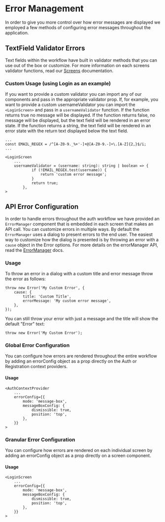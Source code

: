 # Error Management

In order to give you more control over how error messages are displayed we employed a few methods of configuring error messages throughout the application.

## TextField Validator Errors

Text fields within the workflow have built in validator methods that you can use out of the box or customize. For more information on each screens validator functions, read our [Screens](https://github.com/etn-ccis/blui-react-workflows/tree/master/login-workflow/docs/screens.md) documentation.

### Custom Usage (using Login as an example)

If you want to provide a custom validator you can import any of our components and pass in the appropriate validator prop. If, for example, you want to provide a custom usernameValidator you can import the `<LoginScreen>` and pass in a `usernameValidator` function. If the function returns true no message will be displayed. If the function returns false, no message will be displayed, but the text field will be rendered in an error state. If the function returns a string, the text field will be rendered in an error state with the return text displayed below the text field.

```tsx
...
const EMAIL_REGEX = /^[A-Z0-9._%+'-]+@[A-Z0-9.-]+\.[A-Z]{2,}$/i;
...

<LoginScreen
    ...
    usernameValidator = (username: string): string | boolean => {
            if (!EMAIL_REGEX.test(username)) {
                return 'custom error message';
            }
            return true;
        },
>
```

## API Error Configuration

In order to handle errors throughout the auth workflow we have provided an `ErrorManager` component that is embedded in each screen that makes an API call. You can customize errors in multiple ways. By default the `ErrorManager` uses a dialog to present errors to the end user. The easiest way to customize how the dialog is presented is by throwing an error with a `cause` object in the Error options. For more details on the errorManager API, read the [ErrorManager](https://github.com/etn-ccis/blui-react-workflows/tree/master/login-workflow/docs/components/error-manager.md) docs.

### Usage
To throw an error in a dialog with a custom title and error message throw the error as follows:

```tsx
throw new Error('My Custom Error', {
    cause: {
        title: 'Custom Title',
        errorMessage: 'My custom error message',
    },
});
```

You can still throw your error with just a message and the title will show the default "Error" text:

```tsx
throw new Error('My Custom Error');
```

### Global Error Configuration

You can configure how errors are rendered throughout the entire workflow by adding an errorConfig object as a prop directly on the Auth or Registration context providers.

#### Usage

```tsx
<AuthContextProvider
    ...
    errorConfig={{
        mode: 'message-box',
        messageBoxConfig: {
            dismissible: true,
            position: 'top',
        },
    }}
>
```

### Granular Error Configuration

You can configure how errors are rendered on each individual screen by adding an errorConfig object as a prop directly on a screen component.

#### Usage

```tsx
<LoginScreen
    ...
    errorConfig={{
        mode: 'message-box',
        messageBoxConfig: {
            dismissible: true,
            position: 'top',
        },
    }}
>
```